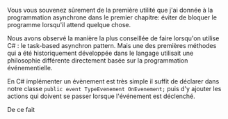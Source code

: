 Vous vous souvenez sûrement de la première utilité que j'ai donnée à la programmation asynchrone dans le premier chapitre:
éviter de bloquer le programme lorsqu'il attend quelque chose.

Nous avons observé la manière la plus conseillée de faire lorsqu'on utilise C# : le task-based asynchron pattern.
Mais une des premières méthodes qui a été historiquement développée dans le langage utilisait une philosophie différente directement basée
sur la programmation événementielle.

En C# implémenter un évènement est très simple il suffit de déclarer dans notre classe `public event TypeEvenement OnEvenement;` puis
d'y ajouter les actions qui doivent se passer lorsque l'événement est déclenché.

De ce fait 